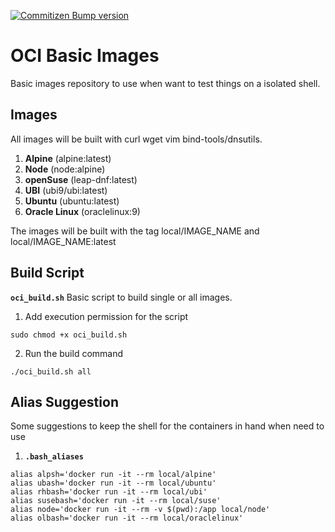 [![Commitizen Bump version](https://github.com/pedrolsazevedo/oci/actions/workflows/ci.yaml/badge.svg?branch=main)](https://github.com/pedrolsazevedo/oci/actions/workflows/ci.yaml)  

# OCI Basic Images
Basic images repository to use when want to test things on a isolated shell.

## Images
All images will be built with curl wget vim bind-tools/dnsutils.

1. **Alpine** (alpine:latest)
2. **Node** (node:alpine)
3. **openSuse** (leap-dnf:latest)
4. **UBI** (ubi9/ubi:latest)
5. **Ubuntu** (ubuntu:latest)
6. **Oracle Linux** (oraclelinux:9)

The images will be built with the tag local/IMAGE_NAME and local/IMAGE_NAME:latest

## Build Script
**`oci_build.sh`**
Basic script to build single or all images.
1. Add execution permission for the script
```
sudo chmod +x oci_build.sh
```
2. Run the build command
```
./oci_build.sh all
```

## Alias Suggestion
Some suggestions to keep the shell for the containers in hand when need to use
1. **`.bash_aliases`**
```
alias alpsh='docker run -it --rm local/alpine'
alias ubash='docker run -it --rm local/ubuntu'
alias rhbash='docker run -it --rm local/ubi'
alias susebash='docker run -it --rm local/suse'
alias node='docker run -it --rm -v $(pwd):/app local/node'
alias olbash='docker run -it --rm local/oraclelinux'
```
